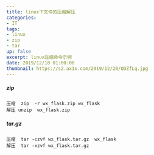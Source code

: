 ```yaml
---
title: linux下文件的压缩解压
categories:
- IT
tags: 
- linux
- zip
- tar
up: false
excerpt: linux压缩命令示例
date: 2019/12/18 01:00:00
thumbnail: https://s2.ax1x.com/2019/12/20/QOZfLq.jpg
---
```

##### zip
    压缩  zip  -r wx_flask.zip wx_flask
    解压 unzip  wx_flask.zip
##### tar.gz
    压缩  tar -czvf wx_flask.tar.gz  wx_flask
    解压  tar -xzvf wx_flask.tar.gz
